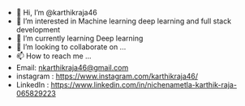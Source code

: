 - 👋 Hi, I’m @karthikraja46
- 👀 I’m interested in Machine learning deep learning and full stack development
- 🌱 I’m currently learning Deep learning
- 💞️ I’m looking to collaborate on ...
- 📫 How to reach me ... 
- Email: nkarthikraja46@gmail.com
- instagram : https://www.instagram.com/karthikraja46/
- LinkedIn : https://www.linkedin.com/in/nichenametla-karthik-raja-065829223


<!---
karthikraja46/karthikraja46 is a ✨ special ✨ repository because its `README.md` (this file) appears on your GitHub profile.
You can click the Preview link to take a look at your changes.
--->
